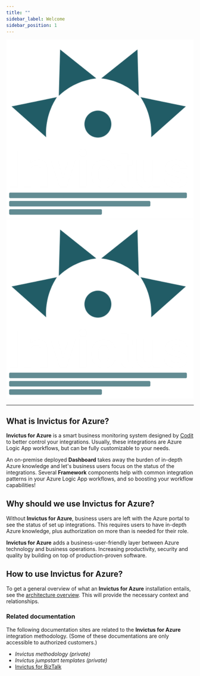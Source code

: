 ```yaml
---
title: ""
sidebar_label: Welcome
sidebar_position: 1
---
```


![Invictus logo](/img/invictus.dark.png#dark-mode-only)
![Invictus logo](/img/invictus.dark.png#light-mode-only)
___

## What is Invictus for Azure?
**Invictus for Azure** is a smart business monitoring system designed by [Codit](https://codit.eu) to better control your integrations. Usually, these integrations are Azure Logic App workflows, but can be fully customizable to your needs.

An on-premise deployed **Dashboard** takes away the burden of in-depth Azure knowledge and let's business users focus on the status of the integrations. Several **Framework** components help with common integration patterns in your Azure Logic App workflows, and so boosting your workflow capabilities!

## Why should we use Invictus for Azure?
Without **Invictus for Azure**, business users are left with the Azure portal to see the status of set up integrations. This requires users to have in-depth Azure knowledge, plus authorization on more than is needed for their role.

**Invictus for Azure** adds a business-user-friendly layer between Azure technology and business operations. Increasing productivity, security and quality by building on top of production-proven software.

## How to use Invictus for Azure?
To get a general overview of what an **Invictus for Azure** installation entails, see the [architecture overview](./architecture-diagram.md). This will provide the necessary context and relationships.

### Related documentation
The following documentation sites are related to the **Invictus for Azure** integration methodology. (Some of these documentations are only accessible to authorized customers.)
* *Invictus methodology (private)*
* *Invictus jumpstart templates (private)*
* [Invictus for BizTalk](http://docs.invictus-integration.com/invictus-for-biztalk)
